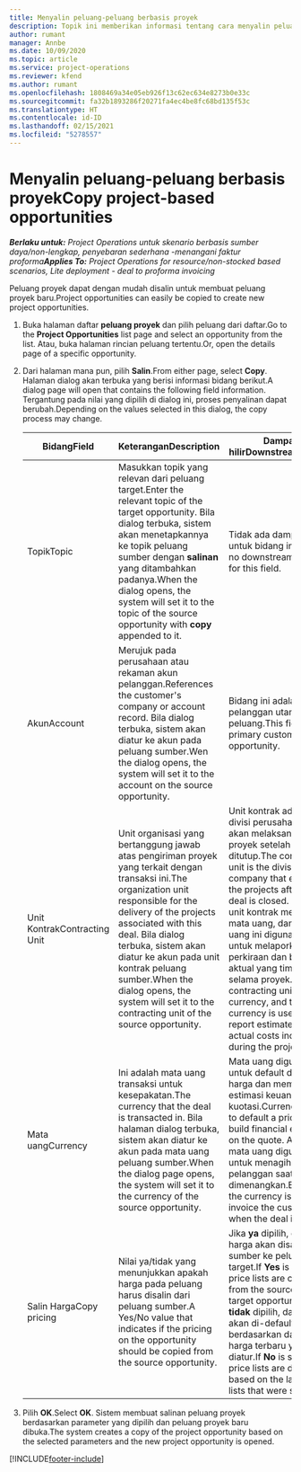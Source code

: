 ```yaml
---
title: Menyalin peluang-peluang berbasis proyek
description: Topik ini memberikan informasi tentang cara menyalin peluang berbasis proyek di Project Operations.
author: rumant
manager: Annbe
ms.date: 10/09/2020
ms.topic: article
ms.service: project-operations
ms.reviewer: kfend
ms.author: rumant
ms.openlocfilehash: 1808469a34e05eb926f13c62ec634e8273b0e33c
ms.sourcegitcommit: fa32b1893286f20271fa4ec4be8fc68bd135f53c
ms.translationtype: HT
ms.contentlocale: id-ID
ms.lasthandoff: 02/15/2021
ms.locfileid: "5278557"
---
```

# <a name="copy-project-based-opportunities"></a><span data-ttu-id="0d614-103">Menyalin peluang-peluang berbasis proyek</span><span class="sxs-lookup"><span data-stu-id="0d614-103">Copy project-based opportunities</span></span>

<span data-ttu-id="0d614-104">_**Berlaku untuk:** Project Operations untuk skenario berbasis sumber daya/non-lengkap, penyebaran sederhana -menangani faktur proforma_</span><span class="sxs-lookup"><span data-stu-id="0d614-104">_**Applies To:** Project Operations for resource/non-stocked based scenarios, Lite deployment - deal to proforma invoicing_</span></span>


<span data-ttu-id="0d614-105">Peluang proyek dapat dengan mudah disalin untuk membuat peluang proyek baru.</span><span class="sxs-lookup"><span data-stu-id="0d614-105">Project opportunities can easily be copied to create new project opportunities.</span></span> 

1. <span data-ttu-id="0d614-106">Buka halaman daftar **peluang proyek** dan pilih peluang dari daftar.</span><span class="sxs-lookup"><span data-stu-id="0d614-106">Go to the **Project Opportunities** list page and select an opportunity from the list.</span></span> <span data-ttu-id="0d614-107">Atau, buka halaman rincian peluang tertentu.</span><span class="sxs-lookup"><span data-stu-id="0d614-107">Or, open the details page of a specific opportunity.</span></span> 
2. <span data-ttu-id="0d614-108">Dari halaman mana pun, pilih **Salin**.</span><span class="sxs-lookup"><span data-stu-id="0d614-108">From either page, select **Copy**.</span></span> <span data-ttu-id="0d614-109">Halaman dialog akan terbuka yang berisi informasi bidang berikut.</span><span class="sxs-lookup"><span data-stu-id="0d614-109">A dialog page will open that contains the following field information.</span></span> <span data-ttu-id="0d614-110">Tergantung pada nilai yang dipilih di dialog ini, proses penyalinan dapat berubah.</span><span class="sxs-lookup"><span data-stu-id="0d614-110">Depending on the values selected in this dialog, the copy process may change.</span></span>

    | <span data-ttu-id="0d614-111">**Bidang**</span><span class="sxs-lookup"><span data-stu-id="0d614-111">**Field**</span></span> | <span data-ttu-id="0d614-112">**Keterangan**</span><span class="sxs-lookup"><span data-stu-id="0d614-112">**Description**</span></span> | <span data-ttu-id="0d614-113">**Dampak hilir**</span><span class="sxs-lookup"><span data-stu-id="0d614-113">**Downstream impact**</span></span> |
    | --- | --- | --- |
    | <span data-ttu-id="0d614-114">Topik</span><span class="sxs-lookup"><span data-stu-id="0d614-114">Topic</span></span> | <span data-ttu-id="0d614-115">Masukkan topik yang relevan dari peluang target.</span><span class="sxs-lookup"><span data-stu-id="0d614-115">Enter the relevant topic of the target opportunity.</span></span> <span data-ttu-id="0d614-116">Bila dialog terbuka, sistem akan menetapkannya ke topik peluang sumber dengan **salinan** yang ditambahkan padanya.</span><span class="sxs-lookup"><span data-stu-id="0d614-116">When the dialog opens, the system will set it to the topic of the source opportunity with **copy** appended to it.</span></span> | <span data-ttu-id="0d614-117">Tidak ada dampak hilir untuk bidang ini.</span><span class="sxs-lookup"><span data-stu-id="0d614-117">There's no downstream impact for this field.</span></span> |
    | <span data-ttu-id="0d614-118">Akun</span><span class="sxs-lookup"><span data-stu-id="0d614-118">Account</span></span> | <span data-ttu-id="0d614-119">Merujuk pada perusahaan atau rekaman akun pelanggan.</span><span class="sxs-lookup"><span data-stu-id="0d614-119">References the customer's company or account record.</span></span> <span data-ttu-id="0d614-120">Bila dialog terbuka, sistem akan diatur ke akun pada peluang sumber.</span><span class="sxs-lookup"><span data-stu-id="0d614-120">Wen the dialog opens, the system will set it to the account on the source opportunity.</span></span> | <span data-ttu-id="0d614-121">Bidang ini adalah pelanggan utama pada peluang.</span><span class="sxs-lookup"><span data-stu-id="0d614-121">This field is the primary customer on the opportunity.</span></span> |
    | <span data-ttu-id="0d614-122">Unit Kontrak</span><span class="sxs-lookup"><span data-stu-id="0d614-122">Contracting Unit</span></span> | <span data-ttu-id="0d614-123">Unit organisasi yang bertanggung jawab atas pengiriman proyek yang terkait dengan transaksi ini.</span><span class="sxs-lookup"><span data-stu-id="0d614-123">The organization unit responsible for the delivery of the projects associated with this deal.</span></span> <span data-ttu-id="0d614-124">Bila dialog terbuka, sistem akan diatur ke akun pada unit kontrak peluang sumber.</span><span class="sxs-lookup"><span data-stu-id="0d614-124">When the dialog opens, the system will set it to the contracting unit of the source opportunity.</span></span> | <span data-ttu-id="0d614-125">Unit kontrak adalah divisi perusahaan yang akan melaksanakan proyek setelah transaksi ditutup.</span><span class="sxs-lookup"><span data-stu-id="0d614-125">The contracting unit is the division of the company that executes the projects after the deal is closed.</span></span> <span data-ttu-id="0d614-126">Setiap unit kontrak memiliki mata uang, dan mata uang ini digunakan untuk melaporkan perkiraan dan biaya aktual yang timbul selama proyek.</span><span class="sxs-lookup"><span data-stu-id="0d614-126">Every contracting unit has a currency, and this currency is used to report estimated and actual costs incurred during the project.</span></span> |
    | <span data-ttu-id="0d614-127">Mata uang</span><span class="sxs-lookup"><span data-stu-id="0d614-127">Currency</span></span> | <span data-ttu-id="0d614-128">Ini adalah mata uang transaksi untuk kesepakatan.</span><span class="sxs-lookup"><span data-stu-id="0d614-128">The currency that the deal is transacted in.</span></span> <span data-ttu-id="0d614-129">Bila halaman dialog terbuka, sistem akan diatur ke akun pada mata uang peluang sumber.</span><span class="sxs-lookup"><span data-stu-id="0d614-129">When the dialog page opens, the system will set it to the currency of the source opportunity.</span></span> | <span data-ttu-id="0d614-130">Mata uang digunakan untuk default daftar harga dan membangun estimasi keuangan pada kuotasi.</span><span class="sxs-lookup"><span data-stu-id="0d614-130">Currency is used to default a price list and build financial estimates on the quote.</span></span> <span data-ttu-id="0d614-131">Akhirnya, mata uang digunakan untuk menagih pelanggan saat transaksi dimenangkan.</span><span class="sxs-lookup"><span data-stu-id="0d614-131">Eventually, the currency is used to invoice the customer when the deal is won.</span></span> |
    | <span data-ttu-id="0d614-132">Salin Harga</span><span class="sxs-lookup"><span data-stu-id="0d614-132">Copy pricing</span></span> | <span data-ttu-id="0d614-133">Nilai ya/tidak yang menunjukkan apakah harga pada peluang harus disalin dari peluang sumber.</span><span class="sxs-lookup"><span data-stu-id="0d614-133">A Yes/No value that indicates if the pricing on the opportunity should be copied from the source opportunity.</span></span> | <span data-ttu-id="0d614-134">Jika **ya** dipilih, daftar harga akan disalin dari sumber ke peluang target.</span><span class="sxs-lookup"><span data-stu-id="0d614-134">If **Yes** is selected, price lists are copied from the source to the target opportunity.</span></span> <span data-ttu-id="0d614-135">Jika **tidak** dipilih, daftar harga akan di-default berdasarkan daftar harga terbaru yang diatur.</span><span class="sxs-lookup"><span data-stu-id="0d614-135">If **No** is selected, price lists are defaulted based on the latest price lists that were set up.</span></span> |

3. <span data-ttu-id="0d614-136">Pilih **OK**.</span><span class="sxs-lookup"><span data-stu-id="0d614-136">Select **OK**.</span></span> <span data-ttu-id="0d614-137">Sistem membuat salinan peluang proyek berdasarkan parameter yang dipilih dan peluang proyek baru dibuka.</span><span class="sxs-lookup"><span data-stu-id="0d614-137">The system creates a copy of the project opportunity based on the selected parameters and the new project opportunity is opened.</span></span>


[!INCLUDE[footer-include](../includes/footer-banner.md)]